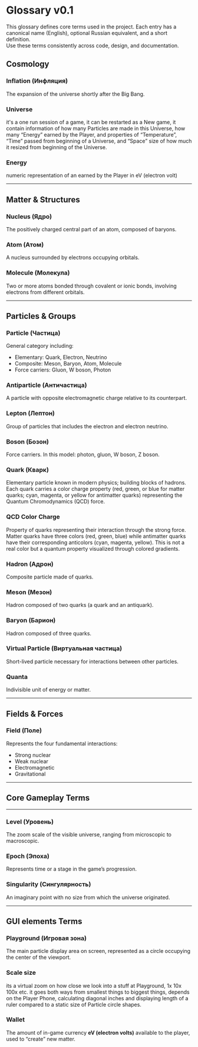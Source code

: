 # Glossary v0.1

This glossary defines core terms used in the project. Each entry has a canonical name (English), optional Russian equivalent, and a short definition.  
Use these terms consistently across code, design, and documentation.

## Cosmology

### Inflation (Инфляция)
The expansion of the universe shortly after the Big Bang.

### Universe
it's a one run session of a game, it can be restarted as a New game, it contain information of how many Particles are made in this Universe, how many “Energy” earned by the Player, and properties of “Temperature”, “Time” passed from beginning of a Universe, and “Space” size of how much it resized from beginning of the Universe. 

### Energy
numeric representation of an earned by the Player in eV (electron volt)

---

## Matter & Structures

### Nucleus (Ядро)
The positively charged central part of an atom, composed of baryons.

### Atom (Атом)
A nucleus surrounded by electrons occupying orbitals.

### Molecule (Молекула)
Two or more atoms bonded through covalent or ionic bonds, involving electrons from different orbitals.

---

## Particles & Groups

### Particle (Частица)
General category including:
- Elementary: Quark, Electron, Neutrino  
- Composite: Meson, Baryon, Atom, Molecule  
- Force carriers: Gluon, W boson, Photon  

### Antiparticle (Античастица)
A particle with opposite electromagnetic charge relative to its counterpart.

### Lepton (Лептон)
Group of particles that includes the electron and electron neutrino.

### Boson (Бозон)
Force carriers. In this model: photon, gluon, W boson, Z boson.

### Quark (Кварк)
Elementary particle known in modern physics; building blocks of hadrons. Each quark carries a color charge property (red, green, or blue for matter quarks; cyan, magenta, or yellow for antimatter quarks) representing the Quantum Chromodynamics (QCD) force.

### QCD Color Charge
Property of quarks representing their interaction through the strong force. Matter quarks have three colors (red, green, blue) while antimatter quarks have their corresponding anticolors (cyan, magenta, yellow). This is not a real color but a quantum property visualized through colored gradients.

### Hadron (Адрон)
Composite particle made of quarks.

### Meson (Мезон)
Hadron composed of two quarks (a quark and an antiquark).

### Baryon (Барион)
Hadron composed of three quarks.

### Virtual Particle (Виртуальная частица)
Short-lived particle necessary for interactions between other particles.

### Quanta
Indivisible unit of energy or matter.

---

## Fields & Forces

### Field (Поле)
Represents the four fundamental interactions:
- Strong nuclear  
- Weak nuclear  
- Electromagnetic  
- Gravitational  

---

## Core Gameplay Terms

---

### Level (Уровень)
The zoom scale of the visible universe, ranging from microscopic to macroscopic.

### Epoch (Эпоха)
Represents time or a stage in the game’s progression.

### Singularity (Сингулярность)
An imaginary point with no size from which the universe originated.

---

## GUI elements Terms

### Playground (Игровая зона)
The main particle display area on screen, represented as a circle occupying the center of the viewport.

### Scale size
its a virtual zoom on how close we look into a stuff at Playground, 1x 10x 100x etc. it goes both ways from smallest things to biggest things, depends on the Player Phone, calculating diagonal inches and displaying length of a ruler compared to a static size of Particle circle shapes.

### Wallet
The amount of in-game currency **eV (electron volts)** available to the player, used to “create” new matter.
